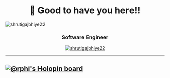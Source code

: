 <!-- - 👋 Hi, I’m @shrutigajbhiye22
- 👀 I’m interested in designing and programming stuffs.
- 🌱 I’m currently learning computer science with specialization in artificial intelligence 

<!---
shrutigajbhiye22/shrutigajbhiye22 is a ✨ special ✨ repository because its `README.md` (this file) appears on your GitHub profile.
You can click the Preview link to take a look at your changes.
--->
<!--  A ziddi girl in coding world, not lying. -->


<!-- README FILE CODE -->



<!-- WAKING HAND WITH GOOD TO HAVE YOU TEXT-->
<h1 align=center>👋 Good to have you here!!</h2><p align="left"> <img src="https://komarev.com/ghpvc/?username=shrutigajbhiye22" alt="shrutigajbhiye22" /> </p>


<h3 align="center">Software Engineer</h3>

<p align="center"> <a href="https://github.com/ryo-ma/github-profile-trophy"><img src="https://github-profile-trophy.vercel.app/?username=shrutigajbhiye22" alt="shrutigajbhiye22" /></a> </p>



---

[![@rphi's Holopin board](https://holopin.io/api/user/board?user=shrutigajbhiye22)](https://holopin.io/@shrutigajbhiye22)
---


 
 


